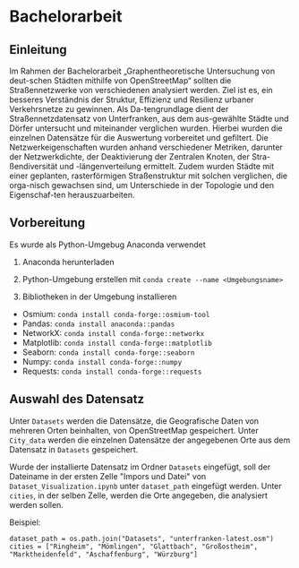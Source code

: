 # Bachelorarbeit

## Einleitung

Im Rahmen der Bachelorarbeit „Graphentheoretische Untersuchung von deut-schen Städten mithilfe von OpenStreetMap“ sollten die Straßennetzwerke von verschiedenen analysiert werden. Ziel ist es, ein besseres Verständnis der Struktur, Effizienz und Resilienz urbaner Verkehrsnetze zu gewinnen. Als Da-tengrundlage dient der Straßennetzdatensatz von Unterfranken, aus dem aus-gewählte Städte und Dörfer untersucht und miteinander verglichen wurden. Hierbei wurden die einzelnen Datensätze für die Auswertung vorbereitet und gefiltert. Die Netzwerkeigenschaften wurden anhand verschiedener Metriken, darunter der Netzwerkdichte, der Deaktivierung der Zentralen Knoten, der Stra-ßendiversität und -längenverteilung ermittelt. Zudem wurden Städte mit einer geplanten, rasterförmigen Straßenstruktur mit solchen verglichen, die orga-nisch gewachsen sind, um Unterschiede in der Topologie und den Eigenschaf-ten herauszuarbeiten.

## Vorbereitung

Es wurde als Python-Umgebug Anaconda verwendet

1. Anaconda herunterladen

2. Python-Umgebung erstellen mit `conda create --name <Umgebungsname>`

3. Bibliotheken in der Umgebung installieren

- Osmium: `conda install conda-forge::osmium-tool`
- Pandas: `conda install anaconda::pandas`
- NetworkX: `conda install conda-forge::networkx`
- Matplotlib: `conda install conda-forge::matplotlib`
- Seaborn: `conda install conda-forge::seaborn`
- Numpy: `conda install conda-forge::numpy`
- Requests: `conda install conda-forge::requests`

## Auswahl des Datensatz

Unter `Datasets` werden die Datensätze, die Geografische Daten von mehreren Orten beinhalten, von OpenStreetMap gespeichert.
Unter `City_data` werden die einzelnen Datensätze der angegebenen Orte aus dem Datensatz in `Datasets` gespeichert.

Wurde der installierte Datensatz im Ordner `Datasets` eingefügt, soll der Dateiname in der ersten Zelle "Impors und Datei" von `Dataset_Visualization.ipynb` unter `dataset_path` eingefügt werden. Unter `cities`, in der selben Zelle, werden die Orte angegeben, die analysiert werden sollen.

Beispiel:

```
dataset_path = os.path.join("Datasets", "unterfranken-latest.osm")
cities = ["Ringheim", "Mömlingen", "Glattbach", "Großostheim", "Marktheidenfeld", "Aschaffenburg", "Würzburg"]  
```